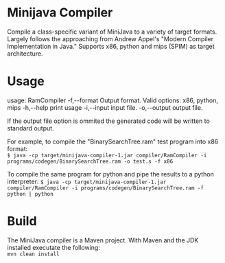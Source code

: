 Minijava Compiler
=================
Compile a class-specific variant of MiniJava to a variety of target formats. Largely follows the approaching from Andrew Appel's "Modern Compiler Implementation in Java." Supports x86, python 
and mips (SPIM) as target architecture.

Usage
=====
usage: RamCompiler
 -f,--format <arg>   Output format. Valid options: x86, python, mips
 -h,--help           print usage
 -i,--input <arg>    input file.
 -o,--output <arg>   output file.
 
If the output file option is ommited the generated code will be written to standard output.
 
For example, to compile the "BinarySearchTree.ram" test program into x86 format:  
`$ java -cp target/minijava-compiler-1.jar compiler/RamCompiler -i programs/codegen/BinarySearchTree.ram -o test.s -f x86`  
  
To compile the same program for python and pipe the results to a python interpreter:
`$ java -cp target/minijava-compiler-1.jar compiler/RamCompiler -i programs/codegen/BinarySearchTree.ram -f python | python`  

Build
=====
The MiniJava compiler is a Maven project. With Maven and the JDK installed executate the following:  
`mvn clean install`  
